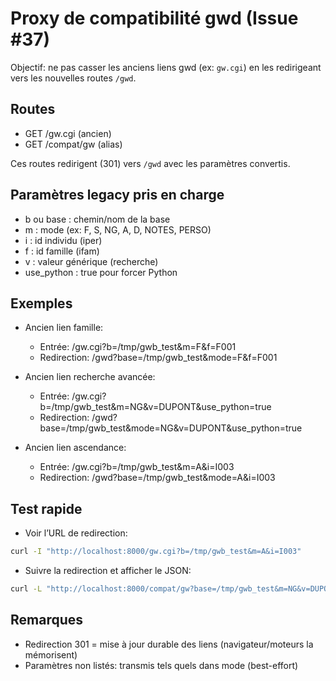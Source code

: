 # Proxy de compatibilité gwd (Issue #37)

Objectif: ne pas casser les anciens liens gwd (ex: `gw.cgi`) en les redirigeant vers les nouvelles routes `/gwd`.

## Routes
- GET /gw.cgi (ancien)
- GET /compat/gw (alias)

Ces routes redirigent (301) vers `/gwd` avec les paramètres convertis.

## Paramètres legacy pris en charge
- b ou base : chemin/nom de la base
- m : mode (ex: F, S, NG, A, D, NOTES, PERSO)
- i : id individu (iper)
- f : id famille (ifam)
- v : valeur générique (recherche)
- use_python : true pour forcer Python

## Exemples
- Ancien lien famille:
  - Entrée: /gw.cgi?b=/tmp/gwb_test&m=F&f=F001
  - Redirection: /gwd?base=/tmp/gwb_test&mode=F&f=F001

- Ancien lien recherche avancée:
  - Entrée: /gw.cgi?b=/tmp/gwb_test&m=NG&v=DUPONT&use_python=true
  - Redirection: /gwd?base=/tmp/gwb_test&mode=NG&v=DUPONT&use_python=true

- Ancien lien ascendance:
  - Entrée: /gw.cgi?b=/tmp/gwb_test&m=A&i=I003
  - Redirection: /gwd?base=/tmp/gwb_test&mode=A&i=I003

## Test rapide
- Voir l’URL de redirection:
```bash
curl -I "http://localhost:8000/gw.cgi?b=/tmp/gwb_test&m=A&i=I003"
```
- Suivre la redirection et afficher le JSON:
```bash
curl -L "http://localhost:8000/compat/gw?base=/tmp/gwb_test&m=NG&v=DUPONT&use_python=true" | python3 -m json.tool
```

## Remarques
- Redirection 301 = mise à jour durable des liens (navigateur/moteurs la mémorisent)
- Paramètres non listés: transmis tels quels dans mode (best-effort)
